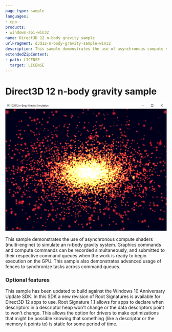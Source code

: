 ```yaml
---
page_type: sample
languages:
- cpp
products:
- windows-api-win32
name: Direct3D 12 n-body gravity sample
urlFragment: d3d12-n-body-gravity-sample-win32
description: This sample demonstrates the use of asynchronous compute shaders (multi-engine) to simulate an n-body gravity system.
extendedZipContent:
- path: LICENSE
  target: LICENSE
---
```


# Direct3D 12 n-body gravity sample
![nBodyGravity GUI](src/D3D12nBodyGravity.png)

This sample demonstrates the use of asynchronous compute shaders (multi-engine) to simulate an n-body gravity system. Graphics commands and compute commands can be recorded simultaneously, and submitted to their respective command queues when the work is ready to begin execution on the GPU. This sample also demonstrates advanced usage of fences to synchronize tasks across command queues.

### Optional features
This sample has been updated to build against the Windows 10 Anniversary Update SDK. In this SDK a new revision of Root Signatures is available for Direct3D 12 apps to use. Root Signature 1.1 allows for apps to declare when descriptors in a descriptor heap won't change or the data descriptors point to won't change.  This allows the option for drivers to make optimizations that might be possible knowing that something (like a descriptor or the memory it points to) is static for some period of time.